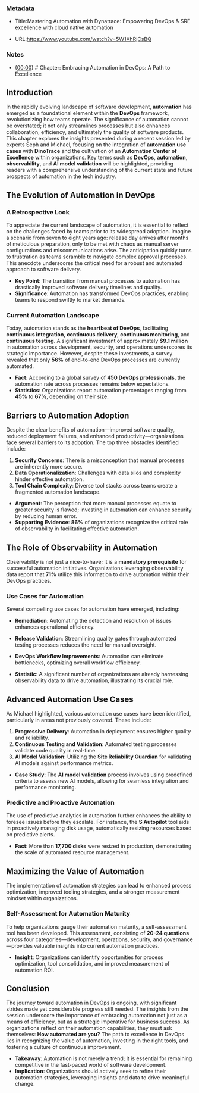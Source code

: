 ### Metadata

- Title:Mastering Automation with Dynatrace: Empowering DevOps & SRE excellence with cloud native automation

- URL:https://www.youtube.com/watch?v=5W1XhRjCsBQ



### Notes

- ([00:00](https://www.youtube.com/watch?v=5W1XhRjCsBQ&t=0s)) # Chapter: Embracing Automation in DevOps: A Path to Excellence

## Introduction

In the rapidly evolving landscape of software development, **automation** has emerged as a foundational element within the **DevOps** framework, revolutionizing how teams operate. The significance of automation cannot be overstated; it not only streamlines processes but also enhances collaboration, efficiency, and ultimately the quality of software products. This chapter explores the insights presented during a recent session led by experts Seph and Michael, focusing on the integration of **automation use cases** with **DinoTrace** and the cultivation of an **Automation Center of Excellence** within organizations. Key terms such as **DevOps**, **automation**, **observability**, and **AI model validation** will be highlighted, providing readers with a comprehensive understanding of the current state and future prospects of automation in the tech industry.

## The Evolution of Automation in DevOps

### A Retrospective Look

To appreciate the current landscape of automation, it is essential to reflect on the challenges faced by teams prior to its widespread adoption. Imagine a scenario from seven to eight years ago: release day arrives after months of meticulous preparation, only to be met with chaos as manual server configurations and miscommunications arise. The anticipation quickly turns to frustration as teams scramble to navigate complex approval processes. This anecdote underscores the critical need for a robust and automated approach to software delivery.

- **Key Point**: The transition from manual processes to automation has drastically improved software delivery timelines and quality.
- **Significance**: Automation has transformed DevOps practices, enabling teams to respond swiftly to market demands.

### Current Automation Landscape

Today, automation stands as the **heartbeat of DevOps**, facilitating **continuous integration**, **continuous delivery**, **continuous monitoring**, and **continuous testing**. A significant investment of approximately **$9.1 million** in automation across development, security, and operations underscores its strategic importance. However, despite these investments, a survey revealed that only **56%** of end-to-end DevOps processes are currently automated.

- **Fact**: According to a global survey of **450 DevOps professionals**, the automation rate across processes remains below expectations.
- **Statistics**: Organizations report automation percentages ranging from **45%** to **67%**, depending on their size.

## Barriers to Automation Adoption

Despite the clear benefits of automation—improved software quality, reduced deployment failures, and enhanced productivity—organizations face several barriers to its adoption. The top three obstacles identified include:

1. **Security Concerns**: There is a misconception that manual processes are inherently more secure.
2. **Data Operationalization**: Challenges with data silos and complexity hinder effective automation.
3. **Tool Chain Complexity**: Diverse tool stacks across teams create a fragmented automation landscape.

- **Argument**: The perception that more manual processes equate to greater security is flawed; investing in automation can enhance security by reducing human error.
- **Supporting Evidence**: **86%** of organizations recognize the critical role of observability in facilitating effective automation.

## The Role of Observability in Automation

Observability is not just a nice-to-have; it is a **mandatory prerequisite** for successful automation initiatives. Organizations leveraging observability data report that **71%** utilize this information to drive automation within their DevOps practices. 

### Use Cases for Automation

Several compelling use cases for automation have emerged, including:

- **Remediation**: Automating the detection and resolution of issues enhances operational efficiency.
- **Release Validation**: Streamlining quality gates through automated testing processes reduces the need for manual oversight.
- **DevOps Workflow Improvements**: Automation can eliminate bottlenecks, optimizing overall workflow efficiency.

- **Statistic**: A significant number of organizations are already harnessing observability data to drive automation, illustrating its crucial role.

## Advanced Automation Use Cases

As Michael highlighted, various automation use cases have been identified, particularly in areas not previously covered. These include:

1. **Progressive Delivery**: Automation in deployment ensures higher quality and reliability.
2. **Continuous Testing and Validation**: Automated testing processes validate code quality in real-time.
3. **AI Model Validation**: Utilizing the **Site Reliability Guardian** for validating AI models against performance metrics.

- **Case Study**: The **AI model validation** process involves using predefined criteria to assess new AI models, allowing for seamless integration and performance monitoring.

### Predictive and Proactive Automation

The use of predictive analytics in automation further enhances the ability to foresee issues before they escalate. For instance, the **S Autopilot** tool aids in proactively managing disk usage, automatically resizing resources based on predictive alerts.

- **Fact**: More than **17,700 disks** were resized in production, demonstrating the scale of automated resource management.

## Maximizing the Value of Automation

The implementation of automation strategies can lead to enhanced process optimization, improved tooling strategies, and a stronger measurement mindset within organizations. 

### Self-Assessment for Automation Maturity

To help organizations gauge their automation maturity, a self-assessment tool has been developed. This assessment, consisting of **20-24 questions** across four categories—development, operations, security, and governance—provides valuable insights into current automation practices.

- **Insight**: Organizations can identify opportunities for process optimization, tool consolidation, and improved measurement of automation ROI.

## Conclusion

The journey toward automation in DevOps is ongoing, with significant strides made yet considerable progress still needed. The insights from the session underscore the importance of embracing automation not just as a means of efficiency, but as a strategic imperative for business success. As organizations reflect on their automation capabilities, they must ask themselves: **How automated are you?** The path to excellence in DevOps lies in recognizing the value of automation, investing in the right tools, and fostering a culture of continuous improvement.

- **Takeaway**: Automation is not merely a trend; it is essential for remaining competitive in the fast-paced world of software development.
- **Implication**: Organizations should actively seek to refine their automation strategies, leveraging insights and data to drive meaningful change.


